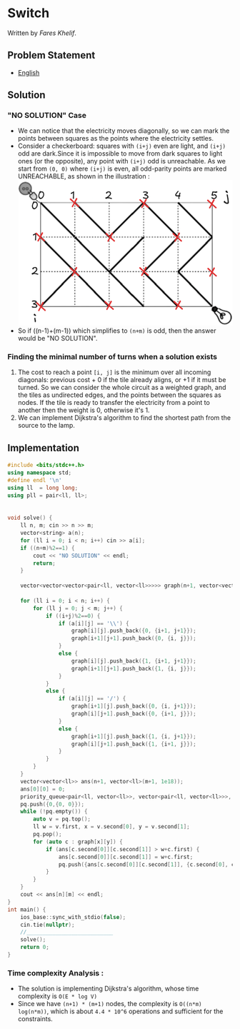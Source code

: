 # Switch

Written by _Fares Khelif_.


## Problem Statement

- [English](statements/switch.pdf)

## Solution

### "NO SOLUTION" Case
- We can notice that the electricity moves diagonally, so we can mark the points between squares as the points where the electricity settles.
- Consider a checkerboard: squares with `(i+j)` even are light, and `(i+j)` odd are dark.Since it is impossible to move from dark squares to light ones (or the opposite), any point with `(i+j)` odd is unreachable. As we start from `(0, 0)` where `(i+j)` is even, all odd-parity points are marked UNREACHABLE, as shown in the illustration :  ![](image.png)
- So if ((n-1)+(m-1)) which simplifies to `(n+m)` is odd, then the answer would be "NO SOLUTION".

### Finding the minimal number of turns when a solution exists 
1. The cost to reach a point `[i, j]` is the minimum over all incoming diagonals: previous cost + 0 if the tile already aligns, or +1 if it must be turned.
   So we can consider the whole circuit as a weighted graph, and the tiles as undirected edges, and the points between the squares as nodes. If the tile is ready to transfer the electricity from a point to another then the weight is 0, otherwise it's 1.
2. We can implement Dijkstra's algorithm to find the shortest path from the source to the lamp.

## Implementation 
```cpp
#include <bits/stdc++.h>  
using namespace std;  
#define endl '\n'  
using ll  = long long;  
using pll = pair<ll, ll>;  
  
  
void solve() {  
    ll n, m; cin >> n >> m;  
    vector<string> a(n);  
    for (ll i = 0; i < n; i++) cin >> a[i];  
    if ((n+m)%2==1) {  
        cout << "NO SOLUTION" << endl;  
        return;  
    }  
  
    vector<vector<vector<pair<ll, vector<ll>>>>> graph(n+1, vector<vector<pair<ll, vector<ll>>>>(m+1));  
  
    for (ll i = 0; i < n; i++) {  
        for (ll j = 0; j < m; j++) {  
            if ((i+j)%2==0) {  
                if (a[i][j] == '\\') {  
                    graph[i][j].push_back({0, {i+1, j+1}});  
                    graph[i+1][j+1].push_back({0, {i, j}});  
                }  
                else {  
                    graph[i][j].push_back({1, {i+1, j+1}});  
                    graph[i+1][j+1].push_back({1, {i, j}});  
                }  
            }  
            else {  
                if (a[i][j] == '/') {  
                    graph[i+1][j].push_back({0, {i, j+1}});  
                    graph[i][j+1].push_back({0, {i+1, j}});  
                }  
                else {  
                    graph[i+1][j].push_back({1, {i, j+1}});  
                    graph[i][j+1].push_back({1, {i+1, j}});  
                }  
            }  
        }  
    }  
    vector<vector<ll>> ans(n+1, vector<ll>(m+1, 1e18));  
    ans[0][0] = 0;  
    priority_queue<pair<ll, vector<ll>>, vector<pair<ll, vector<ll>>>, greater<pair<ll, vector<ll>>>> pq; // {cost of reaching, x, y}  
    pq.push({0,{0, 0}});  
    while (!pq.empty()) {  
        auto v = pq.top();  
        ll w = v.first, x = v.second[0], y = v.second[1];  
        pq.pop();  
        for (auto c : graph[x][y]) {  
            if (ans[c.second[0]][c.second[1]] > w+c.first) {  
                ans[c.second[0]][c.second[1]] = w+c.first;  
                pq.push({ans[c.second[0]][c.second[1]], {c.second[0], c.second[1]}});  
            }  
        }  
    }  
    cout << ans[n][m] << endl;  
}  
int main() {  
    ios_base::sync_with_stdio(false);  
    cin.tie(nullptr);  
    //___________________________  
    solve();  
    return 0;  
}
```

### Time complexity Analysis :
- The solution is implementing Dijkstra's algorithm, whose time complexity is `O(E * log V)` 
- Since we have `(n+1) * (m+1)` nodes, the complexity is `O((n*m) log(n*m))`, which is about `4.4 * 10^6` operations and sufficient for the constraints.